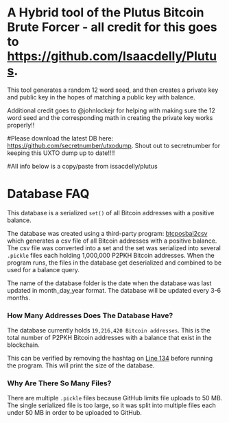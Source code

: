 # A Hybrid tool of the Plutus Bitcoin Brute Forcer - all credit for this goes to https://github.com/Isaacdelly/Plutus.


This tool generates a random 12 word seed, and then creates a private key and public key in the hopes of matching a public key with balance.  

Additional credit goes to @johnlockejr for helping with making sure the 12 word seed and the corresponding math in creating the private key works properly!!

#Please download the latest DB here: https://github.com/secretnumber/utxodump. Shout out to secretnumber for keeping this UXTO dump up to date!!!!

#All info below is a copy/paste from issacdelly/plutus
# Database FAQ

This database is a serialized `set()` of all Bitcoin addresses with a positive balance.

The database was created using a third-party program: <a href="https://github.com/graymauser/btcposbal2csv">btcposbal2csv</a> which generates a csv file of all Bitcoin addresses with a positive balance. The csv file was converted into a set and the set was serialized into several `.pickle` files each holding 1,000,000 P2PKH Bitcoin addresses. When the program runs, the files in the database get deserialized and combined to be used for a balance query.

The name of the database folder is the date when the database was last updated in month_day_year format. The database will be updated every 3-6 months.

### How Many Addresses Does The Database Have?

The database currently holds `19,216,420 Bitcoin addresses`. This is the total number of P2PKH Bitcoin addresses with a balance that exist in the blockchain.

This can be verified by removing the hashtag on <a href="https://github.com/Isaacdelly/Plutus/blob/master/plutus.py#L134">Line 134</a> before running the program. This will print the size of the database.

### Why Are There So Many Files?

There are multiple `.pickle` files because GitHub limits file uploads to 50 MB. The single serialized file is too large, so it was split into multiple files each under 50 MB in order to be uploaded to GitHub.
